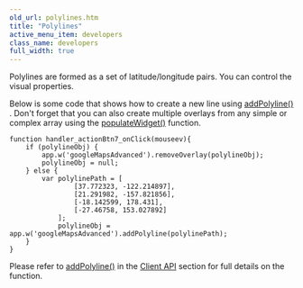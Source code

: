 ```yaml
---
old_url: polylines.htm
title: "Polylines"
active_menu_item: developers
class_name: developers
full_width: true
---
```



Polylines are formed as a set of latitude/longitude pairs. You can control the visual properties.

Below is some code that shows how to create a new line using [addPolyline()](/developers/documentation/scripting-apis/client-api/widget-object-functions/advanced-maps/addpolyline) . Don't forget that you can also create multiple overlays from any simple or complex array using the [populateWidget()](/developers/documentation/product-guide/advanced-important-widgets/google-v3-maps-widget/using-populatewidget) function.

    function handler_actionBtn7_onClick(mouseev){
        if (polylineObj) {
            app.w('googleMapsAdvanced').removeOverlay(polylineObj);
            polylineObj = null;
        } else {
            var polylinePath = [
                    [37.772323, -122.214897],
                    [21.291982, -157.821856],
                    [-18.142599, 178.431],
                    [-27.46758, 153.027892]
                ];
                polylineObj = app.w('googleMapsAdvanced').addPolyline(polylinePath);
        }
    }
   

Please refer to [addPolyline()](/developers/documentation/scripting-apis/client-api/widget-object-functions/advanced-maps/addpolyline) in the [Client API](/developers/documentation/scripting-apis/client-api/) section for full details on the function.

